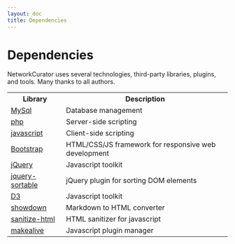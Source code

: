```yaml
---
layout: doc
title: Dependencies
---
```


# Dependencies

NetworkCurator uses several technologies, third-party libraries, plugins, and tools. 
Many thanks to all authors. 

<table class="table">
    <tr><th>Library</th><th>Description</th></tr>
    <tr>
        <td><a href="http://dev.mysql.com/">MySql</a></td>
        <td>Database management</td>
    </tr>
    <tr>
        <td><a href="http://php.net/">php</a></td>
        <td>Server-side scripting</td>
    </tr>
    <tr>
        <td><a href="https://developer.mozilla.org/en-US/docs/Web/JavaScript">javascript</a></td>
        <td>Client-side scripting</td></tr>
    <tr>
        <td><a href="http://getbootstrap.com/">Bootstrap</a></td>
        <td>HTML/CSS/JS framework for responsive web development</td>
    </tr>
    <tr>
        <td><a href="https://jquery.org">jQuery</a></td>
        <td>Javascript toolkit</td>
    </tr>
    <tr>
        <td><a href="https://github.com/johnny/jquery-sortable">jquery-sortable</a></td>
        <td>jQuery plugin for sorting DOM elements</td>
    </tr>
    <tr>
        <td><a href="https://d3js.org">D3</a></td>
        <td>Javascript toolkit</td></tr>
    <tr>
        <td><a href="https://github.com/showdownjs/showdown">showdown</a></td>
        <td>Markdown to HTML converter</td>
    </tr>    
    <tr>
        <td><a href="https://github.com/punkave/sanitize-html">sanitize-html</a></td>
        <td>HTML sanitizer for javascript</td>
    </tr>    
    <tr>
        <td><a href="https://github.com/tkonopka/makealive">makealive</a></td>
        <td>Javascript plugin manager</td>
    </tr>    

</table>
